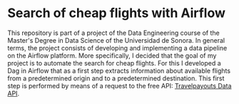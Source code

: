 # Search of cheap flights with Airflow

This repository is part of a project of the Data Engineering course of the Master's Degree in Data Science of the Universidad de Sonora. In general terms, the project consists of developing and implementing a data pipeline on the Airflow platform. More specifically, I decided that the goal of my project is to automate the search for cheap flights. For this I developed a Dag in Airflow that as a first step extracts information about available flights from a predetermined origin and to a predetermined destination. This first step is performed by means of a request to the free API: [Travelpayouts Data API](https://travelpayouts-data-api.readthedocs.io/en/latest/).
